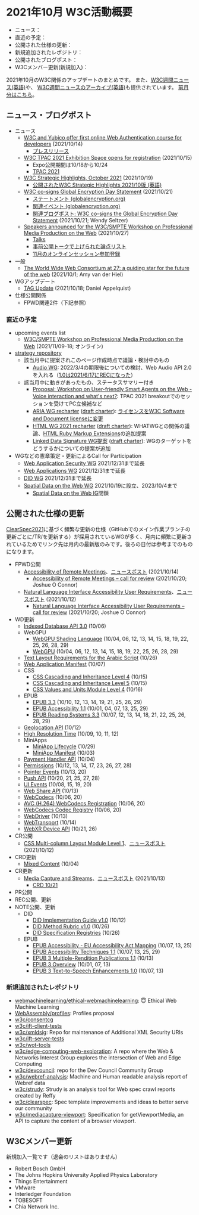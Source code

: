 # 2021年10月 W3C活動概要

- ニュース：
- 直近の予定：
- 公開された仕様の更新：
- 新規追加されたレポジトリ：
- 公開されたブログポスト：
- W3Cメンバー更新(新規加入)：

2021年10月のW3C関係のアップデートのまとめです。
また、[W3C週間ニュース(英語)](https://www.w3.org/News/Public/)や、
[W3C週間ニュースのアーカイブ(英語)](https://lists.w3.org/Archives/Public/w3c-announce/2021OctDec/subject.html)も提供されています。
[前月分はこちら](202109.md)。

## ニュース・ブログポスト

* ニュース
  * [W3C and Yubico offer first online Web Authentication course for developers](https://www.w3.org/blog/news/archives/9282) (2021/10/14)
    * [プレスリリース](https://www.w3.org/2021/10/pressrelease-webauthn-mooc.html.en)
  * [W3C TPAC 2021 Exhibition Space opens for registration](https://www.w3.org/blog/news/archives/9288) (2021/10/15)
    * Expo公開期間は10/18から10/24
    * [TPAC 2021](https://www.w3.org/2021/10/TPAC/)
  * [W3C Strategic Highlights, October 2021](https://www.w3.org/blog/news/archives/9295) (2021/10/19)
    * [公開されたW3C Strategic Highlights 2021/10版 (英語)](https://www.w3.org/2021/10/w3c-highlights/Overview)
  * [W3C co-signs Global Encryption Day Statement](https://www.w3.org/blog/news/archives/9298) (2021/10/21)
    * [ステートメント (globalencryption.org)](https://ged.globalencryption.org/statement/)
    * [関連イベント (globalencryption.org)](https://ged.globalencryption.org/events/)
    * [関連ブログポスト: W3C co-signs the Global Encryption Day Statement](https://www.w3.org/blog/2021/10/w3c-co-signs-the-global-encryption-day-statement/) (2021/10/21; Wendy Seltzer)
  * [Speakers announced for the W3C/SMPTE Workshop on Professional Media Production on the Web](https://www.w3.org/blog/news/archives/9303) (2021/10/27)
    * [Talks](https://www.w3.org/2021/03/media-production-workshop/talks)
    * [事前公開トークで上げられた論点リスト](https://github.com/w3c/media-production-workshop/issues)
    * [11月のオンラインセッション参加登録](https://www.w3.org/2002/09/wbs/1/media-production-ws-2021/)
* 一般
  * [The World Wide Web Consortium at 27: a guiding star for the future of the web](https://www.w3.org/blog/2021/10/the-world-wide-web-consortium-a-guiding-vision-for-the-future-of-the-web/) (2021/10/1; Amy van der Hiel)
* WGアップデート
  * [TAG Update](https://www.w3.org/blog/2021/10/tag-update/) (2021/10/18; Daniel Appelquist)
* 仕様公開関係
  * FPWD関連2件（下記参照）

### 直近の予定

* upcoming events list
  * [W3C/SMPTE Workshop on Professional Media Production on the Web](https://www.w3.org/2021/03/media-production-workshop/) (2021/11/09-18; オンライン)
* [strategy repository](https://github.com/w3c/strategy/issues)
  * 該当月中に提案されこのページ作成時点で議論・検討中のもの
    * [Audio WG](https://github.com/w3c/strategy/issues/289): 2022/3/4の期限後についての検討、Web Audio API 2.0を入れる（[1.0は2021/6/17にRECになった](https://www.w3.org/TR/2021/REC-webaudio-20210617/)）
  * 該当月中に動きがあったもの、ステータスサマリー付き
    * [Proposal: Workshop on User-friendly Smart Agents on the Web - Voice interaction and what's next?](https://github.com/w3c/strategy/issues/221): TPAC 2021 breakoutでのセッションを受けてPC立候補など
    * [ARIA WG recharter](https://github.com/w3c/strategy/issues/282) ([draft charter](https://raw.githack.com/w3c/aria/charter-2021/charter.html)): [ライセンスをW3C Software and Document licenseに変更](https://lists.w3.org/Archives/Public/public-aria-admin/2021Oct/0006.html)
    * [HTML WG 2021 recharter](https://github.com/w3c/strategy/issues/284) ([draft charter](https://w3c.github.io/charter-drafts/html-2021.html)): WHATWGとの関係の議論、[HTML Ruby Markup Extensions](https://www.w3.org/TR/html-ruby-extensions/)の追加提案
    * [Linked Data Signature WG提案](https://github.com/w3c/strategy/issues/262) ([draft charter](https://w3c.github.io/lds-wg-charter/index.html)): WGのターゲットをどうするかについての提案が追加
* WGなどの憲章策定・更新によるCall for Participation
  * [Web Application Security WG](https://www.w3.org/2019/03/webappsec-2019-charter.html) 2021/12/31まで延長
  * [Web Applications WG](https://www.w3.org/2020/12/webapps-wg-charter.html) 2021/12/31まで延長
  * [DID WG](https://www.w3.org/2020/12/did-wg-charter.html) 2021/12/31まで延長
  * [Spatial Data on the Web WG](https://www.w3.org/2021/10/sdw-charter.html) 2021/10/19に設立、2023/10/4まで
    * [Spatial Data on the Web IG](https://www.w3.org/2017/sdwig/)閉鎖

## 公開された仕様の更新

[ClearSpec2021](https://github.com/w3c/tr-pages/blob/main/clearspec2021.md)に基づく頻繁な更新の仕様（GitHubでのメイン作業ブランチの更新ごとに/TR/を更新する）が採用されているWGが多く、月内に頻繁に更新されているためでリンク先は月内の最新版のみです。後ろの日付は参考までのものになります。


* FPWD公開
  * [Accessibility of Remote Meetings](https://www.w3.org/TR/2021/WD-remote-meetings-20211014/)、[ニュースポスト](https://www.w3.org/blog/news/archives/9286) (2021/10/14)
    * [Accessibility of Remote Meetings – call for review](https://www.w3.org/blog/2021/10/accessibility-of-remote-meetings-call-for-review/) (2021/10/20; Joshue O Connor)
  * [Natural Language Interface Accessibility User Requirements](https://www.w3.org/TR/2021/WD-naur-20211012/)、[ニュースポスト](https://www.w3.org/blog/news/archives/9275) (2021/10/12)
    * [Natural Language Interface Accessibility User Requirements – call for review](https://www.w3.org/blog/2021/10/natural-language-interface-accessibility-user-requirements-call-for-review/) (2021/10/20; Joshue O Connor)
* WD更新
  * [Indexed Database API 3.0](https://www.w3.org/TR/2021/WD-IndexedDB-3-20211006/) (10/06)
  * WebGPU
    * [WebGPU Shading Language](https://www.w3.org/TR/2021/WD-WGSL-20211029/) (10/04, 06, 12, 13, 14, 15, 18, 19, 22, 25, 26, 28, 29)
    * [WebGPU](https://www.w3.org/TR/2021/WD-webgpu-20211029/) (10/04, 06, 12, 13, 14, 15, 18, 19, 22, 25, 26, 28, 29)
  * [Text Layout Requirements for the Arabic Script](https://www.w3.org/TR/2021/WD-alreq-20211026/) (10/26)
  * [Web Application Manifest](https://www.w3.org/TR/2021/WD-appmanifest-20211007/) (10/07)
  * CSS
    * [CSS Cascading and Inheritance Level 4](https://www.w3.org/TR/2021/WD-css-cascade-4-20211015/) (10/15)
    * [CSS Cascading and Inheritance Level 5](https://www.w3.org/TR/2021/WD-css-cascade-5-20211015/) (10/15)
    * [CSS Values and Units Module Level 4](https://www.w3.org/TR/2021/WD-css-values-4-20211016/) (10/16)
  * EPUB
    * [EPUB 3.3](https://www.w3.org/TR/2021/WD-epub-33-20211029/) (10/10, 12, 13, 14, 19, 21, 25, 26, 29)
    * [EPUB Accessibility 1.1](https://www.w3.org/TR/2021/WD-epub-a11y-11-20211029/) (10/01, 04, 07, 13, 25, 29)
    * [EPUB Reading Systems 3.3](https://www.w3.org/TR/2021/WD-epub-rs-33-20211029/) (10/07, 12, 13, 14, 18, 21, 22, 25, 26, 28, 29)
  * [Geolocation API](https://www.w3.org/TR/2021/WD-geolocation-20211012/) (10/12)
  * [High Resolution Time](https://www.w3.org/TR/2021/WD-hr-time-3-20211012/) (10/09, 10, 11, 12)
  * MiniApps
    * [MiniApp Lifecycle](https://www.w3.org/TR/2021/WD-miniapp-lifecycle-20211029/) (10/29)
    * [MiniApp Manifest](https://www.w3.org/TR/2021/WD-miniapp-manifest-20211003/) (10/03)
  * [Payment Handler API](https://www.w3.org/TR/2021/WD-payment-handler-20211004/) (10/04)
  * [Permissions](https://www.w3.org/TR/2021/WD-permissions-20211028/) (10/12, 13, 14, 17, 23, 26, 27, 28)
  * [Pointer Events](https://www.w3.org/TR/2021/WD-pointerevents3-20211020/) (10/13, 20)
  * [Push API](https://www.w3.org/TR/2021/WD-push-api-20211028/) (10/20, 21, 25, 27, 28)
  * [UI Events](https://www.w3.org/TR/2021/WD-uievents-20211020/) (10/08, 15, 19, 20)
  * [Web Share API](https://www.w3.org/TR/2021/WD-web-share-20211013/) (10/13)
  * [WebCodecs](https://www.w3.org/TR/2021/WD-webcodecs-20211020/) (10/06, 20)
  * [AVC (H.264) WebCodecs Registration](https://www.w3.org/TR/2021/WD-webcodecs-avc-codec-registration-20211020/) (10/06, 20)
  * [WebCodecs Codec Registry](https://www.w3.org/TR/2021/WD-webcodecs-codec-registry-20211020/) (10/06, 20)
  * [WebDriver](https://www.w3.org/TR/2021/WD-webdriver2-20211013/) (10/13)
  * [WebTransport](https://www.w3.org/TR/2021/WD-webtransport-20211014/) (10/14)
  * [WebXR Device API](https://www.w3.org/TR/2021/WD-webxr-20211026/) (10/21, 26)
* CR公開
  * [CSS Multi-column Layout Module Level 1](https://www.w3.org/TR/2021/CR-css-multicol-1-20211012/)、[ニュースポスト](https://www.w3.org/blog/news/archives/9277) (2021/10/12)
* CRD更新
  * [Mixed Content](https://www.w3.org/TR/2021/CRD-mixed-content-20211004/) (10/04)
* CR更新
  * [Media Capture and Streams](https://www.w3.org/TR/2021/CR-mediacapture-streams-20211013/)、[ニュースポスト](https://www.w3.org/blog/news/archives/9280) (2021/10/13)
    * [CRD 10/21](https://www.w3.org/TR/2021/CRD-mediacapture-streams-20211021/)
* PR公開
* REC公開、更新
* NOTE公開、更新
  * DID
    * [DID Implementation Guide v1.0](https://www.w3.org/TR/2021/NOTE-did-imp-guide-20211012/) (10/12)
    * [DID Method Rubric v1.0](https://www.w3.org/TR/2021/NOTE-did-rubric-20211026/) (10/26)
    * [DID Specification Registries](https://www.w3.org/TR/2021/NOTE-did-spec-registries-20211026/) (10/26)
  * EPUB
    * [EPUB Accessibility - EU Accessibility Act Mapping](https://www.w3.org/TR/2021/NOTE-epub-a11y-eaa-mapping-20211025/) (10/07, 13, 25)
    * [EPUB Accessibility Techniques 1.1](https://www.w3.org/TR/2021/NOTE-epub-a11y-tech-11-20211029/) (10/07, 13, 25, 29)
    * [EPUB 3 Multiple-Rendition Publications 1.1](https://www.w3.org/TR/2021/NOTE-epub-multi-rend-11-20211013/) (10/13)
    * [EPUB 3 Overview](https://www.w3.org/TR/2021/NOTE-epub-overview-33-20211013/) (10/01, 07, 13)
    * [EPUB 3 Text-to-Speech Enhancements 1.0](https://www.w3.org/TR/2021/NOTE-epub-tts-10-20211013/) (10/07, 13)

### 新規追加されたレポジトリ

* [webmachinelearning/ethical-webmachinelearning](https://github.com/webmachinelearning/ethical-webmachinelearning): 😇 Ethical Web Machine Learning
* [WebAssembly/profiles](https://github.com/WebAssembly/profiles): Profiles proposal
* [w3c/consentcg](https://github.com/w3c/consentcg)
* [w3c/ift-client-tests](https://github.com/w3c/ift-client-tests)
* [w3c/xmldsig](https://github.com/w3c/xmldsig): Repo for maintenance of  Additional XML Security URIs
* [w3c/ift-server-tests](https://github.com/w3c/ift-server-tests)
* [w3c/wot-tools](https://github.com/w3c/wot-tools)
* [w3c/edge-computing-web-exploration](https://github.com/w3c/edge-computing-web-exploration): A repo where the Web & Networks Interest Group explores the intersection of Web and Edge Computing
* [w3c/devcouncil](https://github.com/w3c/devcouncil): repo for the Dev Council Community Group
* [w3c/webref-analysis](https://github.com/w3c/webref-analysis): Machine and Human readable analysis report of Webref data
* [w3c/strudy](https://github.com/w3c/strudy): Strudy is an analysis tool for Web spec crawl reports created by Reffy
* [w3c/clearspec](https://github.com/w3c/clearspec): Spec template improvements and ideas to better serve our community
* [w3c/mediacapture-viewport](https://github.com/w3c/mediacapture-viewport): Specification for getViewportMedia, an API to capture the content of a browser viewport.

## W3Cメンバー更新

新規加入一覧です（退会のリストはありません）

* Robert Bosch GmbH
* The Johns Hopkins University Applied Physics Laboratory
* Things Entertainment
* VMware
* Interledger Foundation
* TOBESOFT
* Chia Network Inc.
